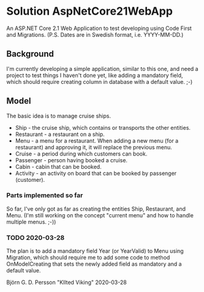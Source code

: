 # Solution AspNetCore21WebApp
An ASP.NET Core 2.1 Web Application to test developing using Code First and Migrations. (P.S. Dates are in Swedish format, i.e. YYYY-MM-DD.)

## Background
I'm currently developing a simple application, similar to this one, and need a project to test things I haven't done yet, like adding a mandatory field, which should require creating column in database with a default value. ;-)

## Model
The basic idea is to manage cruise ships.
* Ship - the cruise ship, which contains or transports the other entities.
* Restaurant - a restaurant on a ship.
* Menu - a menu for a restaurant. When adding a new menu (for a restaurant) and approving it, it will replace the previous menu.
* Cruise - a period during which customers can book.
* Passenger - person having booked a cruise.
* Cabin - cabin that can be booked.
* Activity - an activity on board that can be booked by passenger (customer).

### Parts implemented so far
So far, I've only got as far as creating the entities Ship, Restaurant, and Menu. (I'm still working on the concept "current menu" and how to handle multiple menus. ;-))

### TODO 2020-03-28
The plan is to add a mandatory field Year (or YearValid) to Menu using Migration, which should require me to add some code to method OnModelCreating that sets the newly added field as mandatory and a default value.

Björn G. D. Persson
"KIlted Viking"
2020-03-28

